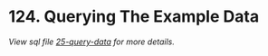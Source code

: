 # 124. Querying The Example Data

_View sql file [25-query-data](./sql/25-query-data.sql) for more details._
